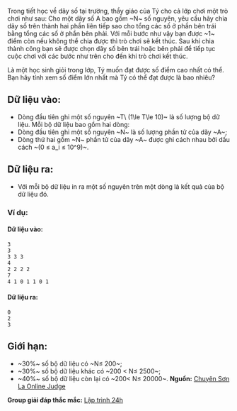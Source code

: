 Trong tiết học về dãy số tại trường, thầy giáo của Tý cho cả lớp chơi một trò chơi như sau: Cho một dãy số A bao gồm ~N~ số nguyên, yêu cầu hãy chia dãy số trên thành hai phần liên tiếp sao cho tổng các số ở phần bên trái bằng tổng các số ở phần bên phải. Với mỗi bước như vậy bạn được ~1~ điểm còn nếu không thể chia được thì trò chơi sẽ kết thúc. Sau khi chia thành công bạn sẽ được chọn dãy số bên trái hoặc bên phải để tiếp tục cuộc chơi với các bước như trên cho đến khi trò chơi kết thúc.

Là một học sinh giỏi trong lớp, Tý muốn đạt được số điểm cao nhất có thể. Bạn hãy tính xem số điểm lớn nhất mà Tý có thể đạt được là bao nhiêu?

## Dữ liệu vào:
- Dòng đầu tiên ghi một số nguyên ~T\ (1\le T\le 10)~ là số lượng bộ dữ liệu. Mỗi bộ dữ liệu bao gồm hai dòng:
- Dòng đầu tiên ghi một số nguyên ~N~ là số lượng phần tử của dãy ~A~;
- Dòng thứ hai gồm ~N~ phần tử của dãy ~A~ được ghi cách nhau bởi dấu cách ~(0 ≤ a_i ≤ 10^9)~.

## Dữ liệu ra:
- Với mỗi bộ dữ liệu in ra một số nguyên trên một dòng là kết quả của bộ dữ liệu đó.

### Ví dụ:
#### Dữ liệu vào:
```
3
3
3 3 3
4
2 2 2 2
7
4 1 0 1 1 0 1
```

#### Dữ liệu ra:
```
0
2
3
```

## Giới hạn:

- ~30\%~ số bộ dữ liệu có ~N≤ 200~;
- ~30\%~ số bộ dữ liệu khác có ~200 < N≤ 2500~;
- ~40\%~ số bộ dữ liệu còn lại có ~200< N≤ 20000~.
**Nguồn:** [Chuyên Sơn La Online Judge](http://csloj.ddns.net/)

**Group giải đáp thắc mắc:** [Lập trình 24h](https://www.facebook.com/groups/1386904321519984)